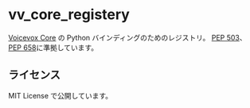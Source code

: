 # vv_core_registery

[Voicevox Core](https://github.com/voicevox/voicevox_core) の Python バインディングのためのレジストリ。
[PEP 503](https://peps.python.org/pep-0503/)、[PEP 658](https://peps.python.org/pep-0658/)に準拠しています。

## ライセンス

MIT License で公開しています。
